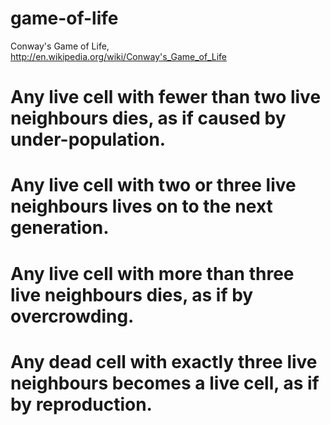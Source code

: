 game-of-life
============

Conway's Game of Life, http://en.wikipedia.org/wiki/Conway's_Game_of_Life

# Any live cell with fewer than two live neighbours dies, as if caused by under-population.
# Any live cell with two or three live neighbours lives on to the next generation.
# Any live cell with more than three live neighbours dies, as if by overcrowding.
# Any dead cell with exactly three live neighbours becomes a live cell, as if by reproduction.

